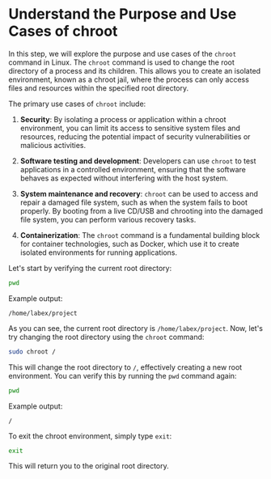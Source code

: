 # Understand the Purpose and Use Cases of chroot

In this step, we will explore the purpose and use cases of the `chroot` command in Linux. The `chroot` command is used to change the root directory of a process and its children. This allows you to create an isolated environment, known as a chroot jail, where the process can only access files and resources within the specified root directory.

The primary use cases of `chroot` include:

1. **Security**: By isolating a process or application within a chroot environment, you can limit its access to sensitive system files and resources, reducing the potential impact of security vulnerabilities or malicious activities.

2. **Software testing and development**: Developers can use `chroot` to test applications in a controlled environment, ensuring that the software behaves as expected without interfering with the host system.

3. **System maintenance and recovery**: `chroot` can be used to access and repair a damaged file system, such as when the system fails to boot properly. By booting from a live CD/USB and chrooting into the damaged file system, you can perform various recovery tasks.

4. **Containerization**: The `chroot` command is a fundamental building block for container technologies, such as Docker, which use it to create isolated environments for running applications.

Let's start by verifying the current root directory:

```bash
pwd
```

Example output:

```
/home/labex/project
```

As you can see, the current root directory is `/home/labex/project`. Now, let's try changing the root directory using the `chroot` command:

```bash
sudo chroot /
```

This will change the root directory to `/`, effectively creating a new root environment. You can verify this by running the `pwd` command again:

```bash
pwd
```

Example output:

```
/
```

To exit the chroot environment, simply type `exit`:

```bash
exit
```

This will return you to the original root directory.
